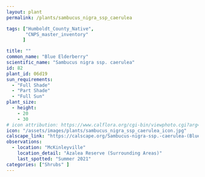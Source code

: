 ```yaml
---
layout: plant                                                              
permalink: /plants/sambucus_nigra_ssp_caerulea

tags: ["Humboldt_County_Native",
       "CNPS_master_inventory"
      ]

title: ""
common_name: "Blue Elderberry"
scientific_name: "Sambucus nigra ssp. caerulea"
id: 82
plant_id: 06d19
sun_requirements:
  - "Full Shade"
  - "Part Shade"
  - "Full Sun"
plant_size:
  - height: 
    - 20
    - 30
# icon attribution: https://www.calflora.org/cgi-bin/viewphoto.cgi?arg=/app/up/gp/40/8093.jpg
icon: "/assets/images/plants/sambucus_nigra_ssp_caerulea_icon.jpg" 
calscape_link: "https://calscape.org/Sambucus-nigra-ssp.-caerulea-(Blue-Elderberry)"
observations: 
  - location: "McKinleyville"
    location_detail: "Azalea Reserve (Surrounding Areas)"
    last_spotted: "Summer 2021"
categories: ["Shrubs" ]
---
```


